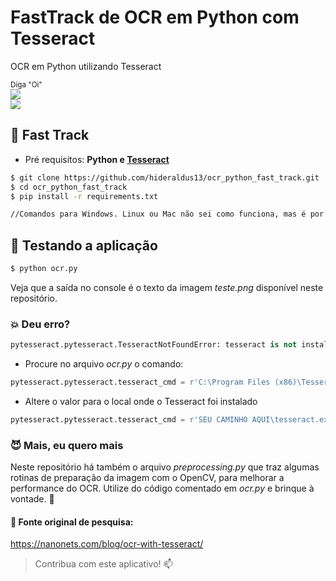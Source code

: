 # FastTrack de OCR em Python com Tesseract

OCR em Python utilizando Tesseract  

<sub>Diga "Oi" <br> 
  <a href="https://medium.com/dev-in-anything"><img src="https://img.shields.io/badge/Medium-Dev%20in%20Anything-lightgrey.svg"/></a><br>
  <a href="https://www.linkedin.com/in/hideraldoluis/"><img src="https://img.shields.io/badge/LinkedIn-%40hideraldoluis_-blue.svg"/></a>
</sub>

## :runner: Fast Track
* Pré requisitos: <b>Python e [Tesseract](https://digi.bib.uni-mannheim.de/tesseract/ "Página de Download do Tesseract")</b>
```bash
$ git clone https://github.com/hideraldus13/ocr_python_fast_track.git
$ cd ocr_python_fast_track
$ pip install -r requirements.txt

//Comandos para Windows. Linux ou Mac não sei como funciona, mas é por aí.
```

## :candy: Testando a aplicação

```bash
$ python ocr.py
```

Veja que a saída no console é o texto da imagem <i>teste.png</i> disponível neste repositório. 

### :boom: Deu erro?
```python
pytesseract.pytesseract.TesseractNotFoundError: tesseract is not installed or it's not in your path
```

- Procure no arquivo <i>ocr.py</i> o comando: 

```python
pytesseract.pytesseract.tesseract_cmd = r'C:\Program Files (x86)\Tesseract-OCR\tesseract.exe'
```

- Altere o valor para o local onde o Tesseract foi instalado

```python
pytesseract.pytesseract.tesseract_cmd = r'SEU CAMINHO AQUI\tesseract.exe'
```

### :smiling_imp: Mais, eu quero mais

Neste repositório há também o arquivo <i>preprocessing.py</i> que traz algumas rotinas de preparação da imagem com o OpenCV, para melhorar a performance do OCR. 
Utilize do código comentado em <i>ocr.py</i> e brinque à vontade. :gift:


#### :floppy_disk: Fonte original de pesquisa:
https://nanonets.com/blog/ocr-with-tesseract/



> Contribua com este aplicativo! :mailbox:
